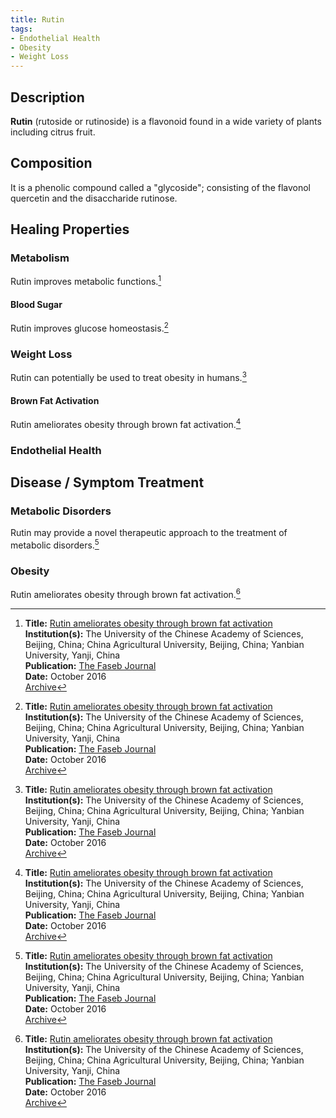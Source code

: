 ```yaml
---
title: Rutin
tags:
- Endothelial Health
- Obesity
- Weight Loss
---
```

## Description

**Rutin** (rutoside or rutinoside) is a flavonoid found in a wide variety of plants including citrus fruit.

## Composition

It is a phenolic compound called a "glycoside"; consisting of the flavonol quercetin and the disaccharide rutinose.

## Healing Properties

### Metabolism

Rutin improves metabolic functions.[^1]

#### Blood Sugar

Rutin improves glucose homeostasis.[^1]

### Weight Loss

Rutin can potentially be used to treat obesity in humans.[^1]

#### Brown Fat Activation

Rutin ameliorates obesity through brown fat activation.[^1]

### Endothelial Health

## Disease / Symptom Treatment

### Metabolic Disorders

Rutin may provide a novel therapeutic approach to the treatment of metabolic disorders.[^1]

### Obesity

Rutin ameliorates obesity through brown fat activation.[^1]

[^1]: **Title:** [Rutin ameliorates obesity through brown fat activation](https://doi.org/10.1096/fj.201600459rr)<br>
**Institution(s):** The University of the Chinese Academy of Sciences, Beijing, China; China Agricultural University, Beijing, China; Yanbian University, Yanji, China<br>
**Publication:** [The Faseb Journal](https://faseb.onlinelibrary.wiley.com/journal/15306860)<br>
**Date:** October 2016<br>
[Archive](rutin-01-001.pdf)

[^2]: **Title:** [ ]( )<br>
**Institution(s):** <br>
**Publication:** [ ]( )<br>
**Date:** <br>
[Archive](https://ipfs.io/ipfs/)